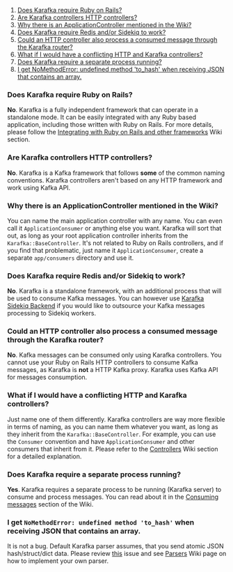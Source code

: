 1. [Does Karafka require Ruby on Rails?](https://github.com/karafka/karafka/wiki/FAQ#does-karafka-require-ruby-on-rails)
2. [Are Karafka controllers HTTP controllers?](https://github.com/karafka/karafka/wiki/FAQ#are-karafka-controllers-http-controllers)
3. [Why there is an ApplicationController mentioned in the Wiki?](https://github.com/karafka/karafka/wiki/FAQ#why-there-is-an-applicationcontroller-mentioned-in-the-wiki)
4. [Does Karafka require Redis and/or Sidekiq to work?](https://github.com/karafka/karafka/wiki/FAQ#does-karafka-require-redis-andor-sidekiq-to-work)
5. [Could an HTTP controller also process a consumed message through the Karafka router?](https://github.com/karafka/karafka/wiki/FAQ#could-an-http-controller-also-process-a-consumed-message-through-the-karafka-router)
6. [What if I would have a conflicting HTTP and Karafka controllers?](https://github.com/karafka/karafka/wiki/FAQ#what-if-i-would-have-a-conflicting-http-and-karafka-controllers)
7. [Does Karafka require a separate process running?](https://github.com/karafka/karafka/wiki/FAQ#does-karafka-require-a-separate-process-running)
8. [I get NoMethodError: undefined method 'to_hash' when receiving JSON that contains an array.](https://github.com/karafka/karafka/wiki/FAQ#i-get-nomethoderror-undefined-method-to_hash-when-receiving-json-that-contains-an-array)

### Does Karafka require Ruby on Rails?

**No**. Karafka is a fully independent framework that can operate in a standalone mode. It can be easily integrated with any Ruby based application, including those written with Ruby on Rails. For more details, please follow the [Integrating with Ruby on Rails and other frameworks](https://github.com/karafka/karafka/wiki/Integrating-with-Ruby-on-Rails-and-other-frameworks) Wiki section.

### Are Karafka controllers HTTP controllers?

**No**. Karafka is a Kafka framework that follows __some__ of the common naming conventions. Karafka controllers aren't based on any HTTP framework and work using Kafka API.

### Why there is an ApplicationController mentioned in the Wiki?

You can name the main application controller with any name. You can even call it ```ApplicationConsumer``` or anything else you want. Karafka will sort that out, as long as your root application controller inherits from the ```Karafka::BaseController```. It's not related to Ruby on Rails controllers, and if you find that problematic, just name it ```ApplicationConsumer```, create a separate ```app/consumers``` directory and use it.

### Does Karafka require Redis and/or Sidekiq to work?

**No**. Karafka is a standalone framework, with an additional process that will be used to consume Kafka messages. You can however use [Karafka Sidekiq Backend](https://github.com/karafka/karafka-sidekiq-backend) if you would like to outsource your Kafka messages processing to Sidekiq workers.

### Could an HTTP controller also process a consumed message through the Karafka router?

**No**. Kafka messages can be consumed only using Karafka controllers. You cannot use your Ruby on Rails HTTP controllers to consume Kafka messages, as Karafka is **not** a HTTP Kafka proxy. Karafka uses Kafka API for messages consumption.

### What if I would have a conflicting HTTP and Karafka controllers?

Just name one of them differently. Karafka controllers are way more flexible in terms of naming, as you can name them whatever you want, as long as they inherit from the ```Karafka::BaseController```. For example, you can use the ```Consumer``` convention and have ```ApplicationConsumer``` and other consumers that inherit from it. Please refer to the [Controllers](https://github.com/karafka/karafka/wiki/Controllers) Wiki section for a detailed explanation.

### Does Karafka require a separate process running?

**Yes**. Karafka  requires a separate process to be running (Karafka server) to consume and process messages. You can read about it in the [Consuming messages](https://github.com/karafka/karafka/wiki/Consuming-messages) section of the Wiki.

### I get ```NoMethodError: undefined method 'to_hash'``` when receiving JSON that contains an array.

It is not a bug. Default Karafka parser assumes, that you send atomic JSON hash/struct/dict data. Please review [this](https://github.com/karafka/karafka/issues/223) issue and see [Parsers](https://github.com/karafka/karafka/wiki/Parsers) Wiki page on how to implement your own parser.